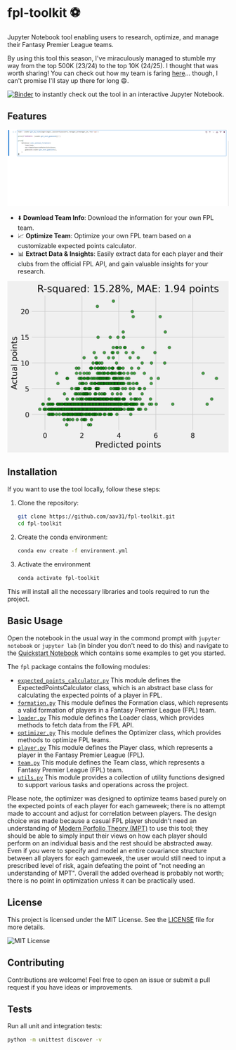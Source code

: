 # fpl-toolkit ⚽

Jupyter Notebook tool enabling users to research, optimize, and manage their Fantasy Premier League teams.

By using this tool this season, I've miraculously managed to stumble my way from the top 500K (23/24) to the top 10K (24/25). I thought that was worth sharing! You can check out how my team is faring [here](https://fantasy.premierleague.com/entry/3247546/history)... though, I can't promise I'll stay up there for long 😄.

[![Binder](https://mybinder.org/badge_logo.svg)](https://mybinder.org/v2/gh/aav31/fpl-toolkit/main?urlpath=%2Fdoc%2Ftree%2Fquickstart.ipynb) to instantly check out the tool in an interactive Jupyter Notebook.

## Features
![Demo GIF](./resources/demo.gif)

- ⬇️ **Download Team Info**: Download the information for your own FPL team.
- 📈 **Optimize Team**: Optimize your own FPL team based on a customizable expected points calculator.
- 📊 **Extract Data & Insights**: Easily extract data for each player and their clubs from the official FPL API, and gain valuable insights for your research.

![Plot](resources/plot.png)


## Installation
If you want to use the tool locally, follow these steps:
1. Clone the repository:
   ```bash
   git clone https://github.com/aav31/fpl-toolkit.git
   cd fpl-toolkit
   ```
2. Create the conda environment:
   ```bash
   conda env create -f environment.yml
   ```
3. Activate the environment
   ```bash
   conda activate fpl-toolkit
   ```

This will install all the necessary libraries and tools required to run the project.

## Basic Usage
Open the notebook in the usual way in the commond prompt with `jupyter notebook` or `jupyter lab` (in binder you don't need to do this) and navigate to the [Quickstart Notebook](./quickstart.ipynb) which contains some examples to get you started.

The `fpl` package contains the following modules:
- [`expected_points_calculator.py`](./fpl/expected_points_calculator.py) This module defines the ExpectedPointsCalculator class, which is an abstract base class for calculating the expected points of a player in FPL.
- [`formation.py`](./fpl/formation.py) This module defines the Formation class, which represents a valid formation of players in a Fantasy Premier League (FPL) team.
- [`loader.py`](./fpl/loader.py) This module defines the Loader class, which provides methods to fetch data from the FPL API.
- [`optimizer.py`](./fpl/optimizer.py) This module defines the Optimizer class, which provides methods to optimize FPL teams.
- [`player.py`](./fpl/player.py) This module defines the Player class, which represents a player in the Fantasy Premier League (FPL).
- [`team.py`](./fpl/team.py) This module defines the Team class, which represents a Fantasy Premier League (FPL) team.
- [`utils.py`](./fpl/utils.py) This module provides a collection of utility functions designed to support various tasks and operations across the project.

Please note, the optimizer was designed to optimize teams based purely on the expected points of each player for each gameweek; there is no attempt made to account and adjust for correlation between players. The design choice was made because a casual FPL player shouldn't need an understanding of [Modern Porfolio Theory (MPT)](https://en.wikipedia.org/wiki/Modern_portfolio_theory) to use this tool; they should be able to simply input their views on how each player should perform on an individual basis and the rest should be abstracted away. Even if you were to specify and model an entire covariance structure between all players for each gameweek, the user would still need to input a prescribed level of risk, again defeating the point of "not needing an understanding of MPT". Overall the added overhead is probably not worth; there is no point in optimization unless it can be practically used.

## License

This project is licensed under the MIT License. See the [LICENSE](LICENSE) file for more details.

![MIT License](https://img.shields.io/badge/License-MIT-yellow.svg)

## Contributing
Contributions are welcome! Feel free to open an issue or submit a pull request if you have ideas or improvements.

## Tests
Run all unit and integration tests:
```bash
python -m unittest discover -v
```
